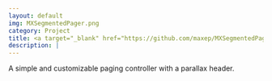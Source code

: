 ```yaml
---
layout: default
img: MXSegmentedPager.png
category: Project
title: <a target="_blank" href="https://github.com/maxep/MXSegmentedPager">MXSegmentedPager</a>
description: |
---
```

A simple and customizable paging controller with a parallax header.